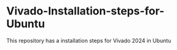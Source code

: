 # Vivado-Installation-steps-for-Ubuntu
This repository has a installation steps for Vivado 2024 in Ubuntu
